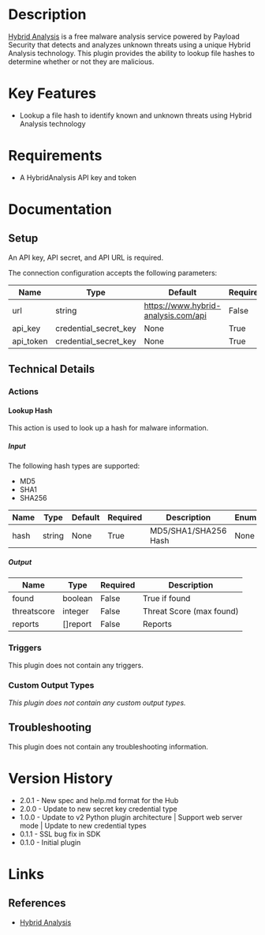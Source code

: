 # Description

[Hybrid Analysis](https://www.hybrid-analysis.com/) is a free malware analysis service powered by Payload Security that detects and analyzes unknown threats using a unique Hybrid Analysis technology. This plugin provides the ability to lookup file hashes to determine whether or not they are malicious.

# Key Features

* Lookup a file hash to identify known and unknown threats using Hybrid Analysis technology

# Requirements

* A HybridAnalysis API key and token

# Documentation

## Setup

An API key, API secret, and API URL is required.

The connection configuration accepts the following parameters:

|Name|Type|Default|Required|Description|Enum|
|----|----|-------|--------|-----------|----|
|url|string|https://www.hybrid-analysis.com/api|False|URL|None|
|api_key|credential_secret_key|None|True|API Key|None|
|api_token|credential_secret_key|None|True|API token|None|

## Technical Details

### Actions

#### Lookup Hash

This action is used to look up a hash for malware information.

##### Input

The following hash types are supported:

* MD5
* SHA1
* SHA256

|Name|Type|Default|Required|Description|Enum|
|----|----|-------|--------|-----------|----|
|hash|string|None|True|MD5/SHA1/SHA256 Hash|None|

##### Output

|Name|Type|Required|Description|
|----|----|--------|-----------|
|found|boolean|False|True if found|
|threatscore|integer|False|Threat Score (max found)|
|reports|[]report|False|Reports|

### Triggers

This plugin does not contain any triggers.

### Custom Output Types

_This plugin does not contain any custom output types._

## Troubleshooting

This plugin does not contain any troubleshooting information.

# Version History

* 2.0.1 - New spec and help.md format for the Hub
* 2.0.0 - Update to new secret key credential type
* 1.0.0 - Update to v2 Python plugin architecture | Support web server mode | Update to new credential types
* 0.1.1 - SSL bug fix in SDK
* 0.1.0 - Initial plugin

# Links

## References

* [Hybrid Analysis](https://www.hybrid-analysis.com/)


